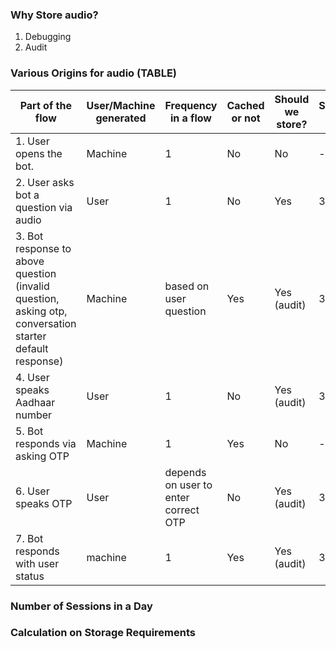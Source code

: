 ### Why Store audio?
1. Debugging
2. Audit

### Various Origins for audio (TABLE)
   | Part of the flow | User/Machine generated | Frequency in a flow | Cached or not | Should we store? | Storage time | Cost of storing |
   | -----------------| ---------------------- | ------------------- | ------------- | ---------------- | ------------ | --------------- |
   | 1. User opens the bot. | Machine | 1 | No | No | - | - |
   | 2. User asks bot a question via audio | User | 1 | No | Yes | 30days | - |
   | 3. Bot response to above question (invalid question, asking otp, conversation starter default response) | Machine | based on user question | Yes | Yes (audit) | 30days | - |
   | 4. User speaks Aadhaar number | User | 1 | No | Yes (audit) | 30days | - |
   | 5. Bot responds via asking OTP | Machine | 1 | Yes | No | - | - |
   | 6. User speaks OTP | User | depends on user to enter correct OTP | No | Yes (audit) | 30days | - |
   | 7. Bot responds with user status | machine | 1 | Yes | Yes (audit) | 30days | - |

### Number of Sessions in a Day

### Calculation on Storage Requirements
